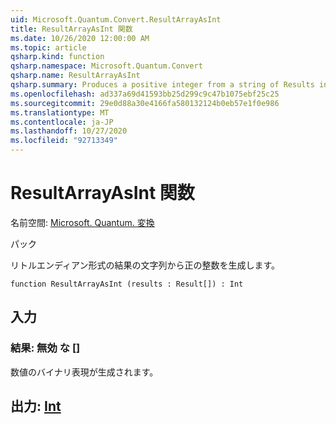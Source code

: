```yaml
---
uid: Microsoft.Quantum.Convert.ResultArrayAsInt
title: ResultArrayAsInt 関数
ms.date: 10/26/2020 12:00:00 AM
ms.topic: article
qsharp.kind: function
qsharp.namespace: Microsoft.Quantum.Convert
qsharp.name: ResultArrayAsInt
qsharp.summary: Produces a positive integer from a string of Results in little endian format.
ms.openlocfilehash: ad337a69d41593bb25d299c9c47b1075ebf25c25
ms.sourcegitcommit: 29e0d88a30e4166fa580132124b0eb57e1f0e986
ms.translationtype: MT
ms.contentlocale: ja-JP
ms.lasthandoff: 10/27/2020
ms.locfileid: "92713349"
---
```

# <a name="resultarrayasint-function"></a>ResultArrayAsInt 関数

名前空間: [Microsoft. Quantum. 変換](xref:Microsoft.Quantum.Convert)

パック [](https://nuget.org/packages/)


リトルエンディアン形式の結果の文字列から正の整数を生成します。

```qsharp
function ResultArrayAsInt (results : Result[]) : Int
```


## <a name="input"></a>入力

### <a name="results--__invalidresult__"></a>結果: __無効 <Result> な__ []

数値のバイナリ表現が生成されます。



## <a name="output--int"></a>出力: [Int](xref:microsoft.quantum.lang-ref.int)


